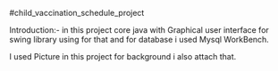 #child_vaccination_schedule_project

Introduction:-
in this project core java with Graphical user interface for swing library using for that
and for database i used Mysql WorkBench.

I used Picture in this project for background i also attach that.
